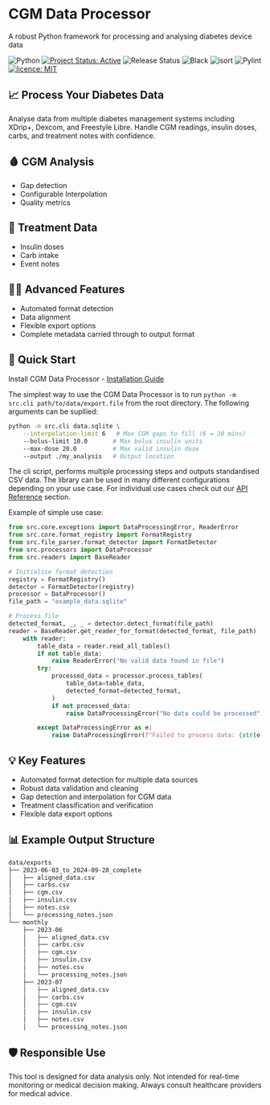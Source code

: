 <div class="hero">
  <h1>CGM Data Processor</h1>
  <p>A robust Python framework for processing and analysing diabetes device data</p>
</div>

![Python](https://img.shields.io/badge/python-3.10%2B-blue)
[![Project Status: Active](https://www.repostatus.org/badges/latest/active.svg)](https://github.com/Warren8824/cgm-data-processor)
![Release Status](https://img.shields.io/badge/status-pre--release-orange)
![Black](https://img.shields.io/badge/code%20style-black-4B8BBE.svg)
![isort](https://img.shields.io/badge/imports-isort-4B8BBE.svg)
![Pylint](https://img.shields.io/badge/code%20quality-pylint-4B8BBE.svg)
[![licence: MIT](https://img.shields.io/badge/licence-MIT-yellow.svg)](https://opensource.org/licenses/MIT)

## 📈 Process Your Diabetes Data

<div class="feature-card">
  <p>Analyse data from multiple diabetes management systems including XDrip+, Dexcom, and Freestyle Libre. Handle CGM readings, insulin doses, carbs, and treatment notes with confidence.</p>
</div>

## 🩸 CGM Analysis
- Gap detection
- Configurable Interpolation
- Quality metrics

## 💉 Treatment Data
- Insulin doses
- Carb intake
- Event notes

## 🧑‍🔬 Advanced Features

- Automated format detection
- Data alignment
- Flexible export options
- Complete metadata carried through to output format

## 🚀 Quick Start

Install CGM Data Processor - [Installation Guide](./getting-started/installation.md)

The simplest way to use the CGM Data Processor is to run `python -m src.cli path/to/data/export.file` from the root directory. The following arguments can be supllied:

```bash
python -m src.cli data.sqlite \
    --interpolation-limit 6   # Max CGM gaps to fill (6 = 30 mins)
    --bolus-limit 10.0       # Max bolus insulin units
    --max-dose 20.0          # Max valid insulin dose
    --output ./my_analysis   # Output location
```

The cli script, performs multiple processing steps and outputs standardised CSV data. The library can be used in many different configurations depending on your use case. For individual use cases check out our [API Reference](https://warren8824.github.io/cgm-data-processor/api/core/data-types) section.

Example of simple use case:
```python
from src.core.exceptions import DataProcessingError, ReaderError
from src.core.format_registry import FormatRegistry
from src.file_parser.format_detector import FormatDetector
from src.processors import DataProcessor
from src.readers import BaseReader

# Initialise format detection
registry = FormatRegistry()
detector = FormatDetector(registry)
processor = DataProcessor()
file_path = "example_data.sqlite"

# Process file
detected_format, _, _ = detector.detect_format(file_path)
reader = BaseReader.get_reader_for_format(detected_format, file_path)
    with reader:
        table_data = reader.read_all_tables()
        if not table_data:
            raise ReaderError("No valid data found in file")
        try:
            processed_data = processor.process_tables(
                table_data=table_data,
                detected_format=detected_format,
            )
            if not processed_data:
                raise DataProcessingError("No data could be processed")

        except DataProcessingError as e:
            raise DataProcessingError(f"Failed to process data: {str(e)}") from e
```

## 💡 Key Features

<div class="feature-card" markdown="1">
<ul>
   <li>Automated format detection for multiple data sources</li>
   <li>Robust data validation and cleaning</li>
   <li>Gap detection and interpolation for CGM data</li>
   <li>Treatment classification and verification</li>
   <li>Flexible data export options</li>
</ul>
</div>

## 📊 Example Output Structure

<div class="feature-card">

```bash
data/exports
├── 2023-06-03_to_2024-09-28_complete
│   ├── aligned_data.csv
│   ├── carbs.csv
│   ├── cgm.csv
│   ├── insulin.csv
│   ├── notes.csv
│   └── processing_notes.json
└── monthly
    ├── 2023-06
    │   ├── aligned_data.csv
    │   ├── carbs.csv
    │   ├── cgm.csv
    │   ├── insulin.csv
    │   ├── notes.csv
    │   └── processing_notes.json
    ├── 2023-07
    │   ├── aligned_data.csv
    │   ├── carbs.csv
    │   ├── cgm.csv
    │   ├── insulin.csv
    │   ├── notes.csv
    │   └── processing_notes.json
```
</div>

## 🛡️ Responsible Use
<div class="feature-card">
This tool is designed for data analysis only. Not intended for real-time monitoring or medical decision making. Always consult healthcare providers for medical advice.
</div>
